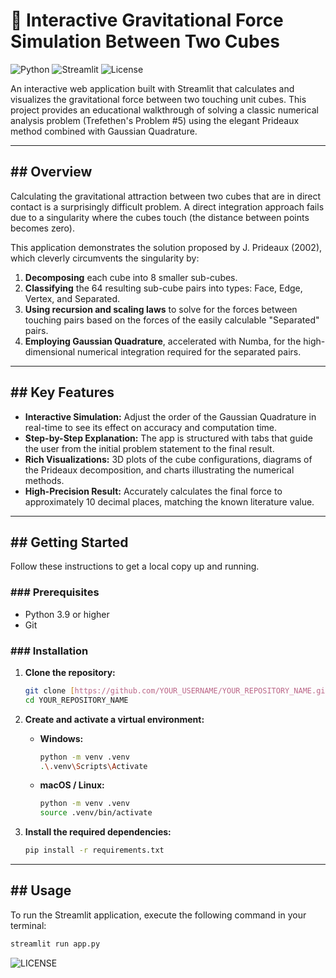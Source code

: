 # 🧊 Interactive Gravitational Force Simulation Between Two Cubes

![Python](https://img.shields.io/badge/Python-3.11%2B-blue?style=for-the-badge&logo=python)
![Streamlit](https://img.shields.io/badge/Streamlit-1.37%2B-red?style=for-the-badge&logo=streamlit)
![License](https://img.shields.io/badge/License-MIT-green?style=for-the-badge)

An interactive web application built with Streamlit that calculates and visualizes the gravitational force between two touching unit cubes. This project provides an educational walkthrough of solving a classic numerical analysis problem (Trefethen's Problem #5) using the elegant Prideaux method combined with Gaussian Quadrature.

---

## ## Overview

Calculating the gravitational attraction between two cubes that are in direct contact is a surprisingly difficult problem. A direct integration approach fails due to a singularity where the cubes touch (the distance between points becomes zero).

This application demonstrates the solution proposed by J. Prideaux (2002), which cleverly circumvents the singularity by:

1.  **Decomposing** each cube into 8 smaller sub-cubes.
2.  **Classifying** the 64 resulting sub-cube pairs into types: Face, Edge, Vertex, and Separated.
3.  **Using recursion and scaling laws** to solve for the forces between touching pairs based on the forces of the easily calculable "Separated" pairs.
4.  **Employing Gaussian Quadrature**, accelerated with Numba, for the high-dimensional numerical integration required for the separated pairs.

---

## ## Key Features

- **Interactive Simulation:** Adjust the order of the Gaussian Quadrature in real-time to see its effect on accuracy and computation time.
- **Step-by-Step Explanation:** The app is structured with tabs that guide the user from the initial problem statement to the final result.
- **Rich Visualizations:** 3D plots of the cube configurations, diagrams of the Prideaux decomposition, and charts illustrating the numerical methods.
- **High-Precision Result:** Accurately calculates the final force to approximately 10 decimal places, matching the known literature value.

---

## ## Getting Started

Follow these instructions to get a local copy up and running.

### ### Prerequisites

- Python 3.9 or higher
- Git

### ### Installation

1.  **Clone the repository:**

    ```sh
    git clone [https://github.com/YOUR_USERNAME/YOUR_REPOSITORY_NAME.git](https://github.com/YOUR_USERNAME/YOUR_REPOSITORY_NAME.git)
    cd YOUR_REPOSITORY_NAME
    ```

2.  **Create and activate a virtual environment:**

    - **Windows:**
      ```sh
      python -m venv .venv
      .\.venv\Scripts\Activate
      ```
    - **macOS / Linux:**
      ```sh
      python -m venv .venv
      source .venv/bin/activate
      ```

3.  **Install the required dependencies:**
    ```sh
    pip install -r requirements.txt
    ```

---

## ## Usage

To run the Streamlit application, execute the following command in your terminal:

```sh
streamlit run app.py
```

![LICENSE](https://img.shields.io/badge/License-MIT-green?style=for-the-badge)
